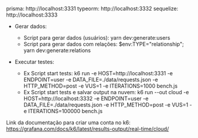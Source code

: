prisma: http://localhost:3331
typeorm: http://localhost:3332
sequelize: http://localhost:3333

- Gerar dados:

  - Script para gerar dados (usuários):
    yarn dev:generate:users
  - Script para gerar dados com relações:
    $env:TYPE="relationship"; yarn dev:generate:relations

- Executar testes:

  - Ex Script start tests:
    k6 run -e HOST=http://localhost:3331 -e ENDPOINT=user -e DATA_FILE=./data/requests.json -e HTTP_METHOD=post -e VUS=1 -e ITERATIONS=1000 bench.js
  - Ex Script start tests e salvar output na nuvem:
    k6 run --out cloud -e HOST=http://localhost:3332 -e ENDPOINT=user -e DATA_FILE=./data/requests.json -e HTTP_METHOD=post -e VUS=1 -e ITERATIONS=100000 bench.js

Link da documentação para criar uma conta no k6: https://grafana.com/docs/k6/latest/results-output/real-time/cloud/
